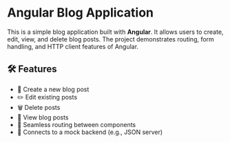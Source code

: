 # Angular Blog Application

This is a simple blog application built with **Angular**. It allows users to create, edit, view, and delete blog posts. The project demonstrates routing, form handling, and HTTP client features of Angular.

## 🛠 Features

- 📝 Create a new blog post
- ✏️ Edit existing posts
- 🗑️ Delete posts
- 📄 View blog posts
- 🔄 Seamless routing between components
- 📡 Connects to a mock backend (e.g., JSON server)
